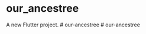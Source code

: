 # our_ancestree

A new Flutter project.
#   o u r - a n c e s t r e e  
 #   o u r - a n c e s t r e e  
 